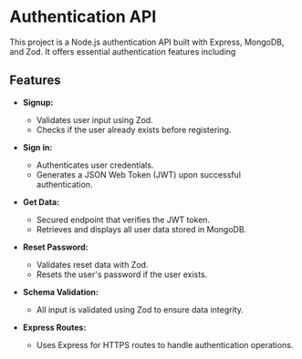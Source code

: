 # Authentication API

This project is a Node.js authentication API built with Express, MongoDB, and Zod. It offers essential authentication features including 

## Features

- **Signup:**  
  - Validates user input using Zod.
  - Checks if the user already exists before registering.
  
- **Sign in:**  
  - Authenticates user credentials.
  - Generates a JSON Web Token (JWT) upon successful authentication.
  
- **Get Data:**  
  - Secured endpoint that verifies the JWT token.
  - Retrieves and displays all user data stored in MongoDB.
  
- **Reset Password:**  
  - Validates reset data with Zod.
  - Resets the user's password if the user exists.
  
- **Schema Validation:**  
  - All input is validated using Zod to ensure data integrity.
  
- **Express Routes:**  
  - Uses Express for HTTPS routes to handle authentication operations.




